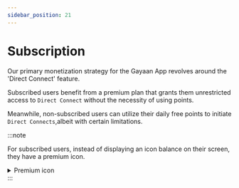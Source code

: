 ```yaml
---
sidebar_position: 21
---
```


# Subscription

Our primary monetization strategy for the Gayaan App revolves around the 'Direct Connect' feature. 

Subscribed users benefit from a premium plan that grants them unrestricted access to `Direct Connect` without the necessity of using points. 

Meanwhile, non-subscribed users can utilize their daily free points to initiate `Direct Connects`,albeit with certain limitations. 

:::note


For subscribed users, instead of displaying an icon balance on their screen, they have a premium icon.
<details>

<summary>
Premium icon
</summary>

![alt text](./img/Premiumcon.png)

</details>
:::



